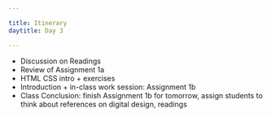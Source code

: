 ```yaml
---

title: Itinerary
daytitle: Day 3

---
```


- Discussion on Readings
- Review of Assignment 1a
- HTML CSS intro + exercises
- Introduction + in-class work session: Assignment 1b
- Class Conclusion: finish Assignment 1b for tomorrow, assign students to think about references on digital design, readings
